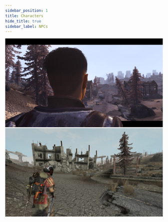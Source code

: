 ```yaml
---
sidebar_position: 1
title: Characters
hide_title: true
sidebar_label: NPCs
---
```

![NPC 1](assets/npcs/npc1.png)
![NPC 2](assets/npcs/npc2.jpg)
